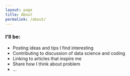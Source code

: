 ```yaml
---
layout: page
title: About
permalink: /about/
---
```


### I’ll be:
* Posting ideas and tips I find interesting
* Contributing to discussion of data science and coding
* Linking to articles that inspire me
* Share how I think about problem
* ...
